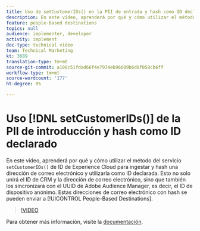 ```yaml
---
title: Uso de setCustomerIDs() en la PII de entrada y hash como ID declarado
description: En este vídeo, aprenderá por qué y cómo utilizar el método setCustomerIDs() del servicio de ID de Experience Cloud para ingestar y hash una dirección de correo electrónico y utilizarla como ID declarada. Esto no solo unirá el ID de CRM y la dirección de correo electrónico, sino que también los sincronizará con el UUID de Adobe Audience Manager, es decir, el ID de dispositivo anónimo. Estas direcciones de correo electrónico con hash se pueden enviar a destinos basados en personas.
feature: people-based destinations
topics: null
audience: implementer, developer
activity: implement
doc-type: technical video
team: Technical Marketing
kt: 3689
translation-type: tm+mt
source-git-commit: a108c51fdad66f4e7974eb96609b6d8f058cb6ff
workflow-type: tm+mt
source-wordcount: '177'
ht-degree: 0%

---
```



# Uso [!DNL setCustomerIDs()] de la PII de introducción y hash como ID declarado

En este vídeo, aprenderá por qué y cómo utilizar el método del servicio `setCustomerIDs()` de ID de Experience Cloud para ingestar y hash una dirección de correo electrónico y utilizarla como ID declarada. Esto no solo unirá el ID de CRM y la dirección de correo electrónico, sino que también los sincronizará con el UUID de Adobe Audience Manager, es decir, el ID de dispositivo anónimo. Estas direcciones de correo electrónico con hash se pueden enviar a [!UICONTROL People-Based Destinations].

>[!VIDEO](https://video.tv.adobe.com/v/29136/?quality=12)

Para obtener más información, visite la [documentación](https://docs.adobe.com/content/help/en/id-service/using/reference/hashing-support.html).
